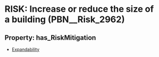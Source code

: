 # RISK: __Increase or reduce the size of a building__ (PBN__Risk_2962)

## Property: has_RiskMitigation

* [Expandability](PBN__Mitigation_1213)


